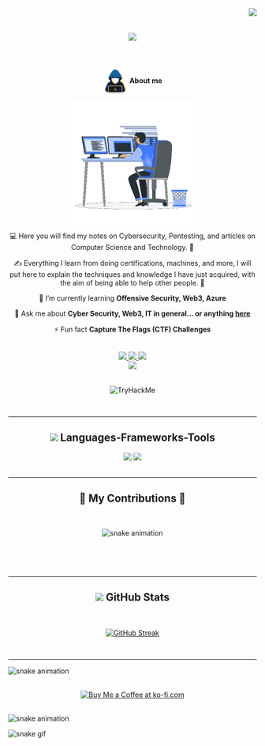 <!--
**dev-angelist/dev-angelist** is a ✨ _special_ ✨ repository because its `README.md` (this file) appears on your GitHub profile.

Here are some ideas to get you started:

- 🔭 I’m currently working on ...
- 🌱 I’m currently learning ...
- 👯 I’m looking to collaborate on ...
- 🤔 I’m looking for help with ...
- 💬 Ask me about ...
- 📫 How to reach me: ...
- 😄 Pronouns: ...
- ⚡ Fun fact: ...
-->



<img align="right" src="https://visitor-badge.laobi.icu/badge?page_id=dev-angelist.dev-angelist" />

<h1 align="center">
    <img src="https://readme-typing-svg.herokuapp.com/?font=Righteous&size=35&center=true&vCenter=true&width=500&height=70&duration=4000&lines=Hi+There!+👋;+I'm+Dev-angelist!;" />
</h1>





<br/>

<div align="center">

<picture><img src="https://github.com/0xAbdulKhalid/0xAbdulKhalid/raw/main/assets/mdImages/about_me.gif" width = 50px align="center"></picture> **About me**

<picture> <img align="center" src="https://github.com/0xAbdulKhalid/0xAbdulKhalid/raw/main/assets/mdImages/Right_Side.gif" width = 250px ></picture>

💻 Here you will find my notes on Cybersecurity, Pentesting, and articles on Computer Science and Technology. 📔

✍️ Everything I learn from doing certifications, machines, and more, I will put here to explain the techniques and knowledge I have just acquired, with the aim of being able to help other people. 🙏
 
🌱 I’m currently learning **Offensive Security, Web3, Azure**

💬 Ask me about **Cyber Security, Web3, IT in general... or anything [here](https://github.com/dev-angelist/dev-angelist/issues)**

⚡ Fun fact **Capture The Flags (CTF) Challenges**




 </div>
 <br/>
<div align="center"> 
  <a href="mailto:dev-angelist@protonmail.com">
    <img src="https://img.shields.io/badge/ProtonMail-333333?style=for-the-badge&logo=Protonmail&logoColor=red" />
  </a>
  <a href="https://medium.com/@dev-angelist" target="_blank">
    <img src="https://img.shields.io/badge/Medium-000010?style=for-the-badge&logo=medium&logoColor=white" target="_blank" />
  </a>
  <a href="https://dev-angelist.github.io" target="_blank">
     <img src="https://img.shields.io/badge/Portfolio-FF5722?style=for-the-badge&logo=todoist&logoColor=white" target="_blank" /> <!-- sqlite, safari, google-chrome are other good icon options -->
  </a><br/>
   <a href="https://dev-angelist.github.io/" target="_blank">
    <img src="https://img.shields.io/badge/Switch To Shell Version-000000?style=for-the-badge&logo=powershell&logoColor=_blank" target="_blank" />
  </a>


</div>
</br>
<p align="center">
  <img src="https://tryhackme-badges.s3.amazonaws.com/devangelist.png" alt="TryHackMe">
</a><p>
</br>

 <hr/>

<div align="center">
    <h2><img src="https://media2.giphy.com/media/QssGEmpkyEOhBCb7e1/giphy.gif?cid=ecf05e47a0n3gi1bfqntqmob8g9aid1oyj2wr3ds3mg700bl&rid=giphy.gif" width ="22"> Languages-Frameworks-Tools</h2>
    <img src="https://skillicons.dev/icons?i=html,css,vscode,github,git,azure,linux,windows" />
    <img src="https://skillicons.dev/icons?i=python,c,java,mysql" /><br>

</div>

<br/>

<hr/>

<div align="center">
  <h2>🐍 My Contributions 🐍</h2>
  <br>
  
  ![snake animation](https://github.com/dev-angelist/dev-angelist/blob/output/github-contribution-grid-snake2.svg)
  
  <br/><br/><br/>
</div>

<hr/>

<div align=center>
<h2 align="center"><img src="https://media.giphy.com/media/iY8CRBdQXODJSCERIr/giphy.gif" width="22"> GitHub Stats </h2>


<br/><br/>
 [![GitHub Streak](https://github-readme-streak-stats.herokuapp.com?user=dev-angelist&theme=dark)](https://git.io/streak-stats)
  
</div>

<br/>

<hr/>

 ![snake animation](https://github.com/dev-angelist/dev-angelist/blob/output/github-contribution-grid-snake2.svg)


<br/>

<div align="center">
<a href='https://ko-fi.com/V7V4RAK9C' target='_blank'><img height='64' style='border:0px;height:64px;' src='https://storage.ko-fi.com/cdn/kofi1.png?v=3' border='0' alt='Buy Me a Coffee at ko-fi.com' /></a>
</div>

<br/>

  ![snake animation](https://github.com/dev-angelist/dev-angelist/blob/output/github-contribution-grid-snake2.svg)

  ![snake gif](https://github.com/dev-angelist/dev-angelist/blob/output/github-contribution-grid-snake.gif)
